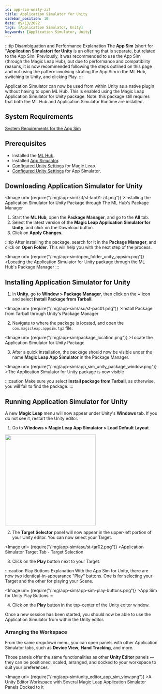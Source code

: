 ```yaml
---
id: app-sim-unity-zif
title: Application Simulator for Unity
sidebar_position: 10
date: 09/13/2022
tags: [Application Simulator, Unity]
keywords: [Application Simulator, Unity]
---
```


:::tip Disambiguation and Performance Explanation
The **App Sim** (short for "**Application Simulator**) **for Unity** is an offering that is separate, but related to the App Sim. Previously, it was recommended to use the App Sim (through the Magic Leap Hub), but due to performance and compatibility reasons, it is now recommended following the steps outlined on this page and not using the pattern involving strating the App Sim in the ML Hub, switching to Unity, and clicking Play.
:::

Application Simulator can now be used from within Unity as a native plugin without having to open ML Hub. This is enabled using the Magic Leap Application Simulator for Unity package. Note: this package still requires that both the ML Hub and Application Simulator Runtime are installed.

## System Requirements

[System Requirements for the App Sim](/docs/guides/developer-tools/app-sim/app-sim-setup#system-requirements)

## Prerequisites

- Installed the [ML Hub](/docs/guides/getting-started/install-the-tools.md).
- Installed [App Simulator](/docs/guides/developer-tools/app-sim/app-sim-setup.md).
- [Configured Unity Settings](/docs/guides/unity/getting-started/configure-unity-settings.md) for Magic Leap.
- [Configured Unity Settings](/docs/guides/unity/app-simulator/configure-unity.md) for App Simulator.

## Downloading Application Simulator for Unity

<Image url= {require("/img/app-sim/zif/st-lab01-zif.png")} >Installing the Application Simulator for Unity Package through The ML Hub's Package Manager</Image>

1. Start the **ML Hub**, open the **Package Manager**, and go to the **All** tab.
2. Select the latest version of the **Magic Leap Application Simulator for Unity**, and click on the Download button.
3. Click on **Apply Changes**.

:::tip
After installing the package, search for it in the **Package Manager**, and click on **Open Folder**. This will help you with the next step of the process.

<Image url= {require("/img/app-sim/open_folder_unity_appsim.png")} >Locating the Application Simulator for Unity package through the ML Hub's Package Manager</Image>
:::

## Installing Application Simulator for Unity

1. In **Unity**, go to **Window > Package Manager**, then click on the **+** icon and select **Install Package from Tarball**.

<Image url= {require("/img/app-sim/asu/st-pac01.png")} >Install Package from Tarball through Unity's Package Manager</Image>

2. Navigate to where the package is located, and open the `com.magicleap.appsim.tgz` file.

<Image url= {require("/img/app-sim/package_location.png")} >Locate the Application Simulator for Unity Package</Image>

3. After a quick installation, the package should now be visible under the name **Magic Leap App Simulator** in the Package Manager.

<Image url= {require("/img/app-sim/app_sim_unity_package_window.png")} >The Application Simulator for Unity package is now visible</Image>

:::caution
Make sure you select **Install package from Tarball**, as otherwise, you will fail to find the package.
:::

## Running Application Simulator for Unity

A new **Magic Leap** menu will now appear under Unity's **Windows** tab. If you do not see it, restart the Unity editor.

1. Go to **Windows > Magic Leap App Simulator > Load Default Layout**.

<img src="/img/app-sim/app-sim-load-default-layout.png" width="300px" />

2. The **Target Selector** panel will now appear in the upper-left portion of your Unity editor. You can now select your Target.

<Image url= {require("/img/app-sim/asu/st-tar02.png")} >Application Simulator Target Tab - Target Selection</Image>

3. Click on the **Play** button next to your Target.

:::caution Play Buttons Explanation
With the App Sim for Unity, there are now two identical-in-appearance "Play" buttons. One is for selecting your Target and the other for playing your Scene.

<Image url= {require("/img/app-sim/app-sim-play-buttons.png")} >App Sim for Unity Play Buttons</Image>
:::

4. Click on the **Play** button in the top-center of the Unity editor window.

Once a new session has been started, you should now be able to use the Application Simulator from within the Unity editor.

### Arranging the Workspace

From the same dropdown menu, you can open panels with other Application Simulator tabs, such as **Device View**, **Hand Tracking**, and more.

Those panels offer the same functionalities as other **Unity Editor** panels — they can be positioned, scaled, arranged, and docked to your workspace to suit your preferences.

<Image url= {require("/img/app-sim/unity_editor_app_sim_view.png")} >A Unity Editor Workspace with Several Magic Leap Application Simulator Panels Docked to it</Image>

